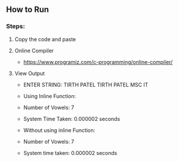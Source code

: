 ## How to Run

### Steps:

1. Copy the code and paste
   
2. Online Compiler
    - https://www.programiz.com/c-programming/online-compiler/

3. View Output
    - ENTER STRING: TIRTH PATEL TIRTH PATEL MSC IT
    - Using Inline Function:
    - Number of Vowels: 7
    - System Time Taken: 0.000002 seconds

    - Without using inline Function:
    - Number of Vowels: 7
    - System time taken: 0.000002 seconds

